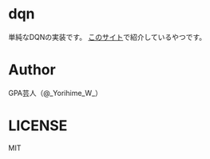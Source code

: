 # dqn

単純なDQNの実装です。
[このサイト](https://gpa.hateblo.jp/entry/2020/01/18/170714)で紹介しているやつです。

# Author

GPA芸人（@\_Yorihime\_W\_）

# LICENSE

MIT

